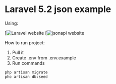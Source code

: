 # Laravel 5.2 json example

Using:

[![Laravel website](http://laravel.com/) 
[![jsonapi website](http://jsonapi.org/)

How to run project:

1. Pull it
2. Create .env from .env.example
3. Run commands
```
php artisan migrate
pho artisan db:seed
```
